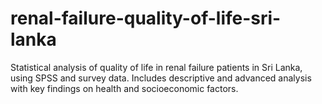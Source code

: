 # renal-failure-quality-of-life-sri-lanka
Statistical analysis of quality of life in renal failure patients in Sri Lanka, using SPSS and survey data. Includes descriptive and advanced analysis with key findings on health and socioeconomic factors.
